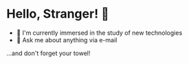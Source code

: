 # Hello, Stranger! :wave:

* :seedling: I'm currently immersed in the study of new technologies
* :speech_balloon: Ask me about anything via e-mail

...and don't forget your towel!
